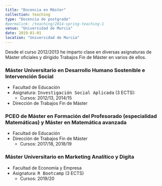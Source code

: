 ```yaml
---
title: "Docencia en Máster"
collection: teaching
type: "Docencia de postgrado"
#permalink: /teaching/2014-spring-teaching-1
venue: "Universidad de Murcia"
date: 2019-01-01
location: "Universidad de Murcia"
---
```


Desde el curso 2012/2013 he imparto clase en diversas asignaturas de Máster oficiales y dirigido Trabajos Fin de Máster en varios de ellos.



### Máster Universitario en Desarrollo Humano Sostenible e Intervención Social

* Facultad de Educación
* Asignatura: <kbd>Investigación Social Aplicada</kbd> (3 ECTS): 
    * Cursos: 2012/13, 2014/15
* Dirección de Trabajos Fin de Máster

### PCEO de Máster en Formación del Profesorado (especialidad  Matemáticas) y Máster en Matemática avanzada

* Facultad de Educación
* Dirección de Trabajos Fin de Máster
    * Cursos: 2017/18, 2018/19

### Máster Universitario en Marketing Analítico y Digita

* Facultad de Economía y Empresa
* Asignatura: <kbd>R Bootcamp</kbd> (3 ECTS) 
    * Cursos: 2019/20


